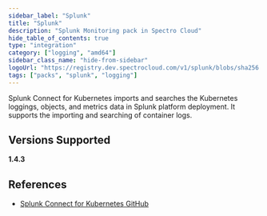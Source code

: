 ```yaml
---
sidebar_label: "Splunk"
title: "Splunk"
description: "Splunk Monitoring pack in Spectro Cloud"
hide_table_of_contents: true
type: "integration"
category: ["logging", "amd64"]
sidebar_class_name: "hide-from-sidebar"
logoUrl: "https://registry.dev.spectrocloud.com/v1/splunk/blobs/sha256:1729cfced51a1ef8693997aee535f098a782f15fba9ca5232a8dfba68a8d4857?type=image/png"
tags: ["packs", "splunk", "logging"]
---
```


Splunk Connect for Kubernetes imports and searches the Kubernetes loggings, objects, and metrics data in Splunk platform deployment. It supports the importing and searching of container logs.

## Versions Supported

<Tabs queryString="versions">

<TabItem label="1.4.x" value="1.4.x">

**1.4.3**

</TabItem>
</Tabs>

## References

- [Splunk Connect for Kubernetes GitHub](https://github.com/splunk/splunk-connect-for-kubernetes)
